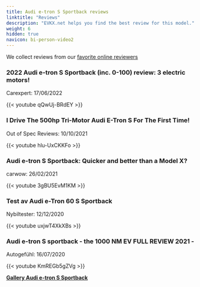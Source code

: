 ```yaml
---
title: Audi e-tron S Sportback reviews
linktitle: "Reviews"
description: "EVKX.net helps you find the best review for this model."
weight: 6
hidden: true
navicon: bi-person-video2
---
```

We collect reviews from our [favorite online reviewers](../../../../../guides/evreviewers/)

<div class="container text-center shadow p-2 pe-4 mb-5 bg-body-tertiary rounded border">
<h3>2022 Audi e-tron S Sportback (inc. 0-100) review: 3 electric motors!</h3>
<p>Carexpert: 17/06/2022</p>

{{< youtube qQwUj-BRdEY >}}

</div>
<div class="container text-center shadow p-2 pe-4 mb-5 bg-body-tertiary rounded border">
<h3>I Drive The 500hp Tri-Motor Audi E-Tron S For The First Time!</h3>
<p>Out of Spec Reviews: 10/10/2021</p>

{{< youtube hlu-UxCKKFo >}}

</div>
<div class="container text-center shadow p-2 pe-4 mb-5 bg-body-tertiary rounded border">
<h3>Audi e-tron S Sportback: Quicker and better than a Model X?</h3>
<p>carwow: 26/02/2021</p>

{{< youtube 3gBU5EvM1KM >}}

</div>
<div class="container text-center shadow p-2 pe-4 mb-5 bg-body-tertiary rounded border">
<h3>Test av Audi e-Tron 60 S Sportback</h3>
<p>Nybiltester: 12/12/2020</p>

{{< youtube uxjwT4XkXBs >}}

</div>
<div class="container text-center shadow p-2 pe-4 mb-5 bg-body-tertiary rounded border">
<h3>Audi e-tron S sportback - the 1000 NM EV FULL REVIEW 2021 - </h3>
<p>Autogefühl: 16/07/2020</p>

{{< youtube KmREGb5gZVg >}}

</div>
<div class="mt-3 mb-3">
<a href="../gallery/" class="text-decoration-none text-black">
<strong><i class="bi-arrow-left"></i>Gallery  </strong>
</a>
<a href="../" class="text-decoration-none text-black float-end">
<strong>Audi e-tron S Sportback <i class="bi-arrow-right"></i></strong>
</a>
</div>
